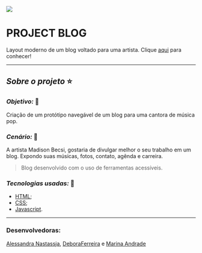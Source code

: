 ![](https://user-images.githubusercontent.com/27302446/81299841-3e47dd00-904d-11ea-8c04-7717b6fe5468.png)

# PROJECT BLOG
Layout moderno de um blog voltado para uma artista.  Clique [aqui](https://alessandra-nastassja.github.io/PROJECT-BLOG/) para conhecer!

******
## *Sobre o projeto* ⭐️

### *Objetivo:* 📌 
Criação de um protótipo navegável de um blog para uma cantora de música pop.

### *Cenário:* 📌 
A artista Madison Becsi, gostaria de divulgar melhor o seu trabalho em um blog. Expondo suas músicas, fotos, contato, agênda e carreira.

> Blog desenvolvido com o uso de ferramentas acessíveis. 

### *Tecnologias usadas:* 📌 

- [HTML]();
- [CSS]();
- [Javascript]().

****** 
### Desenvolvedoras:
[Alessandra Nastassja](https://github.com/Alessandra-Nastassja),
[DeboraFerreira]() e
[Marina Andrade](https://github.com/MarinAndrade)
